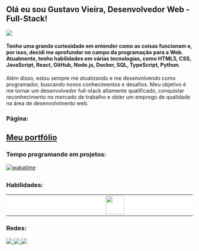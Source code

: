 <img
  height="auto" width="auto"
  src="https://media.licdn.com/dms/image/D4D16AQG9FCZeRxkZfw/profile-displaybackgroundimage-shrink_350_1400/0/1671031063512?e=1684972800&v=beta&t=dczfvGDlH6c3s3PpUWajb3BCswsrqIwGRcU8FJ4Riy0"
  data-canonical-src="[https://www.vectorlogo.zone/logos/eslint/eslint-icon.svg](https://media.licdn.com/dms/image/D4D16AQG9FCZeRxkZfw/profile-displaybackgroundimage-shrink_350_1400/0/1671031063512?e=1684972800&v=beta&t=dczfvGDlH6c3s3PpUWajb3BCswsrqIwGRcU8FJ4Riy0)"
  alt=""
/>
## Olá eu sou Gustavo Vieira, Desenvolvedor Web - Full-Stack!
![](https://komarev.com/ghpvc/?username=Gusvioli&label=PROFILE+VIEWS)
#### Tenho uma grande curiosidade em entender como as coisas funcionam e, por isso, decidi me aprofundar no campo da programação para a Web. Atualmente, tenho habilidades em várias tecnologias, como HTML5, CSS, JavaScript, React, GitHub, Node.js, Docker, SQL, TypeScript, Python.

Além disso, estou sempre me atualizando e me desenvolvendo como programador, buscando novos conhecimentos e desafios. Meu objetivo é me tornar um desenvolvedor full-stack altamente qualificado, conquistar reconhecimento no mercado de trabalho e obter um emprego de qualidade na área de desenvolvimento web.

### Página:
## <a href="https://gusvioli.github.io/">Meu portfólio</a>
  
### Tempo programando em projetos:

[![wakatime](https://wakatime.com/badge/user/188f7802-a63a-4659-96ff-2ab3525b4eae.svg)](https://wakatime.com/@188f7802-a63a-4659-96ff-2ab3525b4eae)
  

##
### Habilidades:
<table width="720px">
  <tbody>
    <tr valign="top">
      <td width="130px" align="center" style="background-color: white;">
        <img
          height="auto" width="auto"
          src="https://www.vectorlogo.zone/logos/javascript/javascript-ar21.svg"
          data-canonical-src="https://www.vectorlogo.zone/logos/eslint/eslint-icon.svg"
          alt=""
        />
      </td>
      <td width="130px" align="center" style="background-color: white;">
        <img
          height="auto" width="auto"
          src="https://www.vectorlogo.zone/logos/github/github-ar21.svg"
          data-canonical-src="https://www.vectorlogo.zone/logos/eslint/eslint-icon.svg"
          alt=""
        />
      </td>
      <td width="130px" align="center" style="background-color: white;">
        <img
          height="auto" width="auto"
          src="https://www.vectorlogo.zone/logos/git-scm/git-scm-ar21.svg"
          data-canonical-src="https://www.vectorlogo.zone/logos/eslint/eslint-icon.svg"
          alt=""
        />
      </td>
      <td width="130px" align="center" style="background-color: white;">
        <img
          height="auto" width="auto"
          src="https://www.vectorlogo.zone/logos/reactjs/reactjs-ar21.svg"
          data-canonical-src="https://www.vectorlogo.zone/logos/eslint/eslint-icon.svg"
          alt=""
        />
      </td>
      <td width="130px" align="center" style="background-color: white;">
        <img
          height="auto" width="auto"
          src="https://www.vectorlogo.zone/logos/w3_css/w3_css-ar21.svg"
          data-canonical-src="https://www.vectorlogo.zone/logos/eslint/eslint-icon.svg"
          alt=""
        />
      </td>
      <td width="130px" align="center" style="background-color: white;">
        <img
          height="auto" width="auto"
          src="https://www.vectorlogo.zone/logos/w3_html5/w3_html5-ar21.svg"
          data-canonical-src="https://www.vectorlogo.zone/logos/eslint/eslint-icon.svg"
          alt=""
        />
      </td>
      <td width="130px" align="center" style="background-color: white;">
        <img
          height="50" width="50"
          src="https://www.vectorlogo.zone/logos/docker/docker-official.svg"
          data-canonical-src="https://www.vectorlogo.zone/logos/eslint/eslint-icon.svg"
          alt=""
        />
      </td>
      <td width="130px" align="center" style="background-color: white;">
        <img
          height="auto" width="auto"
          src="https://www.vectorlogo.zone/logos/mysql/mysql-official.svg"
          data-canonical-src="https://www.vectorlogo.zone/logos/eslint/eslint-icon.svg"
          alt=""
        />
      </td>
      <td width="130px" align="center" style="background-color: white;">
        <img
          height="auto" width="auto"
          src="https://www.vectorlogo.zone/logos/nodejs/nodejs-ar21.svg"
          data-canonical-src="https://www.vectorlogo.zone/logos/eslint/eslint-icon.svg"
          alt=""
        />
      </td>
      <td width="130px" align="center" style="background-color: white;">
        <img
          height="auto" width="auto"
          src="https://www.vectorlogo.zone/logos/typescriptlang/typescriptlang-ar21.svg"
          data-canonical-src="https://www.vectorlogo.zone/logos/eslint/eslint-icon.svg"
          alt=""
        />
      </td>
      <td width="130px" align="center" style="background-color: white;">
        <img
          height="auto" width="auto"
          src="https://www.vectorlogo.zone/logos/python/python-ar21.svg"
          data-canonical-src="https://www.vectorlogo.zone/logos/eslint/eslint-icon.svg"
          alt=""
        />
      </td>
    </tr>
  </tbody>
</table>


### Redes:
 
<div> 
  <a href="https://www.instagram.com/kalyel2017/" target="_blank">
    <img src="https://img.shields.io/badge/-Instagram-%23E4405F?style=for-the-badge&logo=instagram&logoColor=white" target="_blank">
  </a>
 	<a href = "mailto:gustavovieiradeoliveira@gmail.com">
      <img src="https://img.shields.io/badge/-Gmail-%23333?style=for-the-badge&logo=gmail&logoColor=white" target="_blank">
  </a>
  <a href="https://www.linkedin.com/in/gustavo-vieira-7a52b96a/" target="_blank">
    <img src="https://img.shields.io/badge/-LinkedIn-%230077B5?style=for-the-badge&logo=linkedin&logoColor=white" target="_blank">
  </a> 
</div>
 
